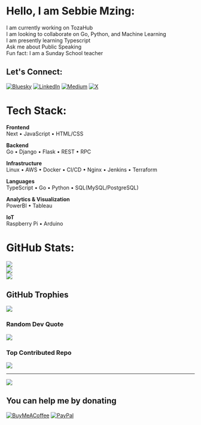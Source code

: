 # Hello, I am Sebbie Mzing:
I am currently working on TozaHub<br>I am looking to collaborate on Go, Python, and Machine Learning<br>I am presently learning Typescript<br>Ask me about Public Speaking<br>Fun fact: I am a Sunday School teacher


## Let's Connect:
[![Bluesky](https://img.shields.io/badge/bluesky-0285FF?style=for-the-badge&logo=bluesky&logoColor=%23FFFFFF)](https://bsky.app/profile/sebbiemzing.bsky.social) [![LinkedIn](https://img.shields.io/badge/LinkedIn-%230077B5.svg?logo=linkedin&logoColor=white)](https://linkedin.com/in/sebbie-evayo) [![Medium](https://img.shields.io/badge/Medium-12100E?logo=medium&logoColor=white)](https://medium.com/@i.m_sebbie_evayo) [![X](https://img.shields.io/badge/X-black.svg?logo=X&logoColor=white)](https://x.com/SebbieMzing) 

# Tech Stack:
**Frontend** <br>
Next • JavaScript • HTML/CSS

**Backend** <br>
Go • Django • Flask • REST • RPC

**Infrastructure** <br>
Linux • AWS • Docker • CI/CD • Nginx • Jenkins • Terraform

**Languages**<br>
TypeScript • Go • Python • SQL(MySQL/PostgreSQL) 

**Analytics & Visualization** <br>
PowerBI • Tableau

**IoT** <br>
Raspberry Pi • Arduino

# GitHub Stats:
![](https://github-readme-stats.vercel.app/api?username=SebbieMzingKe&theme=dark&hide_border=false&include_all_commits=false&count_private=false)<br/>
![](https://github-readme-streak-stats.herokuapp.com/?user=SebbieMzingKe&theme=dark&hide_border=false)<br/>
![](https://github-readme-stats.vercel.app/api/top-langs/?username=SebbieMzingKe&theme=dark&hide_border=false&include_all_commits=false&count_private=false&layout=compact)

## GitHub Trophies
![](https://github-profile-trophy.vercel.app/?username=SebbieMzingKe&theme=radical&no-frame=false&no-bg=true&margin-w=4)

### Random Dev Quote
![](https://quotes-github-readme.vercel.app/api?type=horizontal&theme=radical)

### Top Contributed Repo
![](https://github-contributor-stats.vercel.app/api?username=SebbieMzingKe&limit=5&theme=dark&combine_all_yearly_contributions=true)

---
[![](https://visitcount.itsvg.in/api?id=SebbieMzingKe&icon=0&color=0)](https://visitcount.itsvg.in)

  ## You can help me by donating
  [![BuyMeACoffee](https://img.shields.io/badge/Buy%20Me%20a%20Coffee-ffdd00?style=for-the-badge&logo=buy-me-a-coffee&logoColor=black)](https://coff.ee/sebbie) [![PayPal](https://img.shields.io/badge/PayPal-00457C?style=for-the-badge&logo=paypal&logoColor=white)](https://paypal.me/SebastianEvayo) 

  
<!-- Proudly created with GPRM ( https://gprm.itsvg.in ) -->
